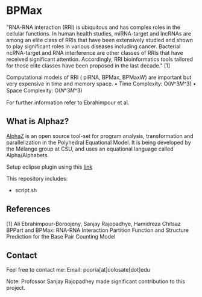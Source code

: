 # BPMax
"RNA-RNA interaction (RRI) is ubiquitous and has complex roles in the cellular functions. In human health studies, miRNA-target and lncRNAs are among an elite class of RRIs that have been extensively studied and shown to play significant roles in various diseases including cancer. Bacterial ncRNA-target and RNA interference are other classes of RRIs that have received significant attention. Accordingly, RRI bioinformatics tools tailored for those elite classes have been proposed in the last decade." [1] 

Computational models of RRI ( piRNA, BPMax, BPMaxW) are important but very expensive in time and memory space.
• Time Complexity: O(𝑁^3𝑀^3)
• Space Complexity: O(𝑁^3𝑀^3)

For further information refer to Ebrahimpour et al.
## What is Alphaz? 
[AlphaZ](http://www.cs.colostate.edu/AlphaZ/wiki/doku.php) is an open source tool-set for program analysis, transformation and parallelization in the Polyhedral Equational Model. It is being developed by the Mélange group at CSU, and uses an equational language called Alpha/Alphabets.

Setup eclipse plugin using this [link](https://www.cs.colostate.edu/AlphaZ/wiki/doku.php?id=eclipse_setup)

This repository includes:
* script.sh



## References
[1] Ali Ebrahimpour-Boroojeny, Sanjay Rajopadhye, Hamidreza Chitsaz BPPart and BPMax: RNA-RNA Interaction Partition Function and Structure Prediction for the Base Pair Counting Model

## Contact
Feel free to contact me: Email: pooria[at]colosate[dot]edu

Note: Profossor Sanjay Rajopadhey made significant contribution to this project.
